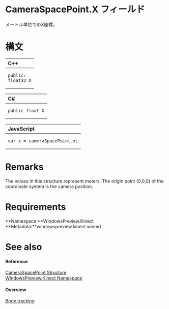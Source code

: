 CameraSpacePoint.X フィールド  
========================  

メートル単位でのX座標。
<span id="syntaxSection"></span>

構文
======  

<table>
<colgroup>
<col width="100%" />
</colgroup>
<thead>
<tr class="header">
<th align="left">C++</th>
</tr>
</thead>
<tbody>
<tr class="odd">
<td align="left"><pre><code>public:  
float32 X</code></pre></td>
</tr>
</tbody>
</table>

<table>
<colgroup>
<col width="100%" />
</colgroup>
<thead>
<tr class="header">
<th align="left">C#</th>
</tr>
</thead>
<tbody>
<tr class="odd">
<td align="left"><pre><code>public float X</code></pre></td>
</tr>
</tbody>
</table>

<table>
<colgroup>
<col width="100%" />
</colgroup>
<thead>
<tr class="header">
<th align="left">JavaScript</th>
</tr>
</thead>
<tbody>
<tr class="odd">
<td align="left"><pre><code>var x = cameraSpacePoint.x;</code></pre></td>
</tr>
</tbody>
</table>

<span id="remarks"></span>

Remarks  
=======  

The values in this structure represent meters. The origin point (0,0,0) of the coordinate system is the camera position.  

<span id="requirements"></span>

Requirements  
============  

**Namespace:**WindowsPreview.Kinect  
**Metadata:**windowspreview.kinect.winmd  

<span id="ID4EZ"></span>

See also  
========  

<span id="ID4E2"></span>
#### Reference  

[CameraSpacePoint Structure](../../CameraSpacePoint_Structure.md)  
 [WindowsPreview.Kinect Namespace](../../../Kinect.md)  

<span id="ID4ELB"></span>
#### Overview  

[Body tracking](../../../../../Programming_Guide/Body_tracking.md)  



<!--Please do not edit the data in the comment block below.-->
<!--
TOCTitle : X Field
RLTitle : CameraSpacePoint.X Field
KeywordK : X field
KeywordK : CameraSpacePoint.X field
KeywordF : WindowsPreview.Kinect.CameraSpacePoint.X
KeywordF : CameraSpacePoint.X
KeywordF : X
KeywordF : WindowsPreview.Kinect.CameraSpacePoint.X
KeywordA : F:WindowsPreview.Kinect.CameraSpacePoint.X
AssetID : F:WindowsPreview.Kinect.CameraSpacePoint.X
Locale : en-us
CommunityContent : 1
APIType : Managed
APILocation : windowspreview.kinect.winmd
APIName : WindowsPreview.Kinect.CameraSpacePoint.X
TargetOS : Windows
TopicType : kbSyntax
DevLang : VB
DevLang : CSharp
DevLang : JavaScript
DevLang : C++
DocSet : K4Wv2
ProjType : K4Wv2Proj
Technology : Kinect for Windows
Product : Kinect for Windows SDK v2
productversion : 20
-->
